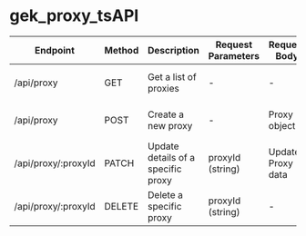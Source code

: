 # gek_proxy_tsAPI

| Endpoint                 | Method | Description                                  | Request Parameters | Request Body        | Response Body         |
|--------------------------|--------|----------------------------------------------|--------------------|---------------------|-----------------------|
| /api/proxy               | GET    | Get a list of proxies                        | -                  | -                   | List of Proxy objects |
| /api/proxy               | POST   | Create a new proxy                           | -                  | Proxy object        | Created Proxy object  |
| /api/proxy/:proxyId      | PATCH  | Update details of a specific proxy           | proxyId (string)   | Updated Proxy data  | Updated Proxy object  |
| /api/proxy/:proxyId      | DELETE | Delete a specific proxy                      | proxyId (string)   | -                   | Message (string)      |
